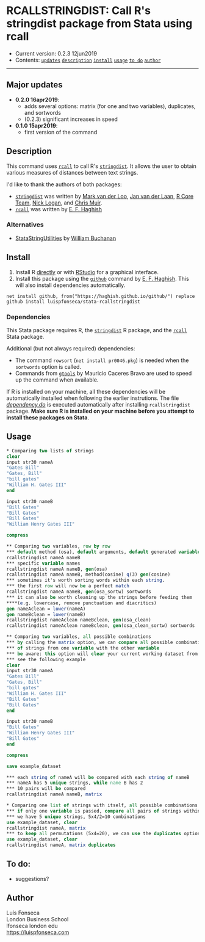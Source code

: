 # RCALLSTRINGDIST: Call R's stringdist package from Stata using rcall
- Current version: 0.2.3 12jun2019
- Contents: [`updates`](#updates) [`description`](#description) [`install`](#install) [`usage`](#usage) [`to do`](#to-do) [`author`](#author)

-----------

## Major updates
* **0.2.0 16apr2019**:
	- adds several options: matrix (for one and two variables), duplicates, and sortwords
	- (0.2.3) significant increases in speed 
* **0.1.0 15apr2019**:
	- first version of the command

## Description
This command uses [`rcall`](https://github.com/haghish/rcall) to call R's [`stringdist`](https://github.com/markvanderloo/stringdist). It allows the user to obtain various measures of distances between text strings.

I'd like to thank the authors of both packages:
* [`stringdist`](https://github.com/markvanderloo/stringdist) was written by [Mark van der Loo](https://github.com/markvanderloo), [Jan van der Laan](https://github.com/djvanderlaan), [R Core Team](https://www.r-project.org/contributors.html), [Nick Logan](https://github.com/ugexe), and [Chris Muir](https://github.com/ChrisMuir).
* [`rcall`](https://github.com/haghish) was written by [E. F. Haghish](http://www.haghish.com/)

### Alternatives
- [StataStringUtilities](https://github.com/wbuchanan/StataStringUtilities) by [William Buchanan](https://github.com/wbuchanan)

## Install

1. Install R [directly](https://cran.r-project.org/) or with [RStudio](https://www.rstudio.com/products/rstudio/download/) for a graphical interface.
2. Install this package using the [`github`](https://github.com/haghish/github) command by [E. F. Haghish](http://www.haghish.com/). This will also install dependencies automatically.

```
net install github, from("https://haghish.github.io/github/") replace
github install luispfonseca/stata-rcallstringdist
```

### Dependencies
This Stata package requires R, the [`stringdist`](https://github.com/markvanderloo/stringdist) R package, and the [`rcall`](https://github.com/haghish/rcall) Stata package. 

Additional (but not always required) dependencies:
- The command `rowsort` (`net install pr0046.pkg`) is needed when the `sortwords` option is called. 
- Commands from [`gtools`](https://github.com/mcaceresb/stata-gtools) by Mauricio Caceres Bravo are used to speed up the command when available.

If R is installed on your machine, all these dependencies will be automatically installed when following the earlier instrutions. The file [_dependency.do_](https://github.com/luispfonseca/stata-rcallstringdist/blob/master/dependency.do) is executed automatically after installing `rcallstringdist` package. __Make sure R is installed on your machine before you attempt to install these packages on Stata__. 

## Usage
``` stata
* Comparing two lists of strings
clear
input str30 nameA
"Gates Bill"
"Gates, Bill"
"bill gates"
"William H. Gates III"
end

input str30 nameB
"Bill Gates"
"Bill Gates"
"Bill Gates"
"William Henry Gates III"

compress

** Comparing two variables, row by row
*** default method (osa), default arguments, default generated variable name
rcallstringdist nameA nameB
*** specific variable names
rcallstringdist nameA nameB, gen(osa)
rcallstringdist nameA nameB, method(cosine) q(3) gen(cosine)
*** sometimes it's worth sorting words within each string. 
*** the first row will now be a perfect match
rcallstringdist nameA nameB, gen(osa_sortw) sortwords
*** it can also be worth cleaning up the strings before feeding them 
****(e.g. lowercase, remove punctuation and diacritics)
gen nameAclean = lower(nameA)
gen nameBclean = lower(nameB)
rcallstringdist nameAclean nameBclean, gen(osa_clean)
rcallstringdist nameAclean nameBclean, gen(osa_clean_sortw) sortwords

** Comparing two variables, all possible combinations
*** by calling the matrix option, we can compare all possible combinations 
*** of strings from one variable with the other variable
*** be aware: this option will clear your current working dataset from memory
*** see the following example
clear
input str30 nameA
"Gates Bill"
"Gates, Bill"
"bill gates"
"William H. Gates III"
"Bill Gates"
"Bill Gates"
end

input str30 nameB
"Bill Gates"
"William Henry Gates III"
"Bill Gates"
end

compress

save example_dataset

*** each string of nameA will be compared with each string of nameB
*** nameA has 5 unique strings, while name B has 2
*** 10 pairs will be compared
rcallstringdist nameA nameB, matrix

* Comparing one list of strings with itself, all possible combinations
*** if only one variable is passed, compare all pairs of strings within
*** we have 5 unique strings, 5x4/2=10 combinations
use example_dataset, clear
rcallstringdist nameA, matrix
*** to keep all permutations (5x4=20), we can use the duplicates option
use example_dataset, clear
rcallstringdist nameA, matrix duplicates
```

## To do:
* suggestions?

## Author
Luís Fonseca
<br>London Business School
<br>lfonseca london edu
<br>https://luispfonseca.com
